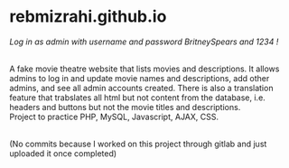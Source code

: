 # rebmizrahi.github.io
<i>Log in as admin with username and password BritneySpears and 1234 !</i>

<br>
A fake movie theatre website that lists movies and descriptions. It allows admins to log in and update movie names and descriptions, add other admins, and see all admin accounts created. There is also a translation feature that trabslates all html but not content from the database, i.e. headers and buttons but not the movie titles and descriptions.
<br>
Project to practice PHP, MySQL, Javascript, AJAX, CSS.<br>
<br>

(No commits because I worked on this project through gitlab and just uploaded it once completed)
